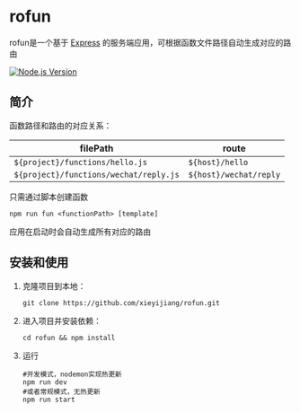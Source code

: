 # rofun

rofun是一个基于 [Express](https://expressjs.com/) 的服务端应用，可根据函数文件路径自动生成对应的路由

[![Node.js Version](https://img.shields.io/badge/Node.js-10.0.0%2B-brightgreen.svg?logo=node.js&logoColor=white)](https://nodejs.org/)

## 简介

函数路径和路由的对应关系：

| filePath                               | route                  |
| -------------------------------------- | ---------------------- |
| `${project}/functions/hello.js`        | `${host}/hello`        |
| `${project}/functions/wechat/reply.js` | `${host}/wechat/reply` |

只需通过脚本创建函数

```shell
npm run fun <functionPath> [template]
```

应用在启动时会自动生成所有对应的路由

## 安装和使用

1. 克隆项目到本地：

   ```shell
   git clone https://github.com/xieyijiang/rofun.git
   ```

2. 进入项目并安装依赖：

   ```shell
   cd rofun && npm install
   ```

3. 运行

   ```shell
   #开发模式，nodemon实现热更新
   npm run dev
   #或者常规模式，无热更新
   npm run start
   ```

   